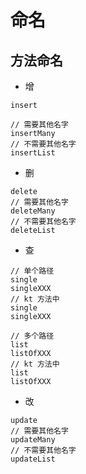 # 命名
## 方法命名
- 增
```
insert

// 需要其他名字
insertMany
// 不需要其他名字
insertList
```
- 删
```
delete
// 需要其他名字
deleteMany
// 不需要其他名字
deleteList
```
- 查
```
// 单个路径
single
singleXXX
// kt 方法中
single
singleXXX

// 多个路径
list
listOfXXX
// kt 方法中
list
listOfXXX
```

- 改
```
update
// 需要其他名字
updateMany
// 不需要其他名字
updateList
```